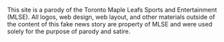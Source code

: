 This site is a parody of the Toronto Maple Leafs Sports and Entertainment (MLSE). All logos, web design, web layout, and other materials outside of the content of this fake news story are property of MLSE and were used solely for the purpose of parody and satire.
